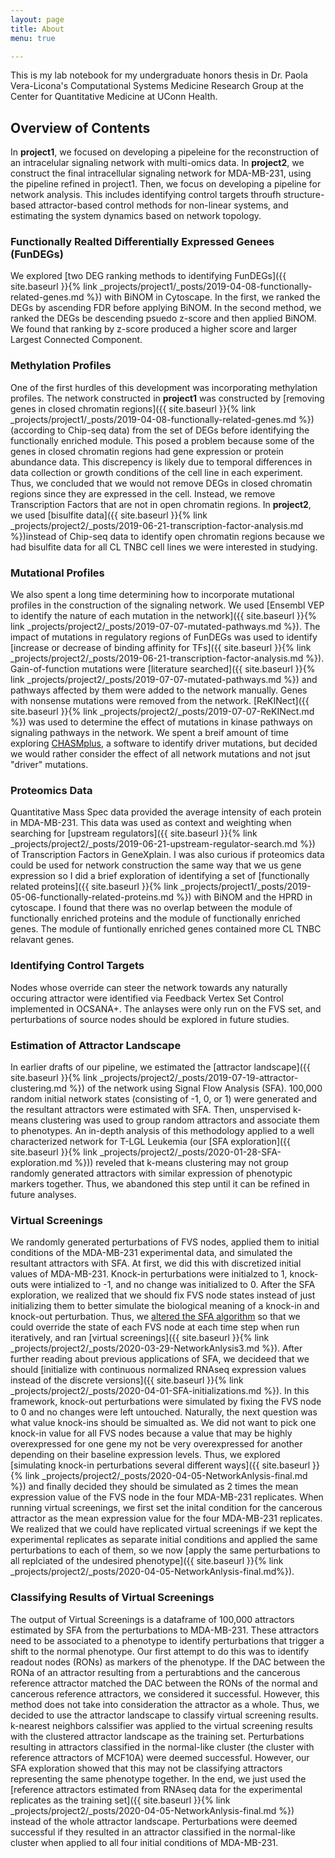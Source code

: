 ```yaml
---
layout: page
title: About
menu: true

---
```

This is my lab notebook for my undergraduate honors thesis in Dr. Paola Vera-Licona's Computational Systems Medicine Research Group at the Center for Quantitative Medicine at UConn Health.

## Overview of Contents

In **project1**, we focused on developing a pipeleine for the reconstruction of an intracelular signaling network with multi-omics data. In **project2**, we construct the final intracellular signaling network for MDA-MB-231, using the pipeline refined in project1. Then, we focus on developing a pipeline for network analysis. This includes identifying control targets throufh structure-based attractor-based control methods for non-linear systems, and estimating the system dynamics based on network topology.

### Functionally Realted Differentially Expressed Genees (FunDEGs)
We explored [two DEG ranking methods to identifying FunDEGs]({{ site.baseurl }}{% link _projects/project1/_posts/2019-04-08-functionally-related-genes.md %}) with BiNOM in Cytoscape. In the first, we ranked the DEGs by ascending FDR before applying BiNOM. In the second method, we ranked the DEGs be descending psuedo z-score and then applied BiNOM. We found that ranking by z-score produced a higher score and larger Largest Connected Component.

### Methylation Profiles
One of the first hurdles of this development was incorporating methylation profiles. The network constructed in **project1** was constructed by [removing genes in closed chromatin regions]({{ site.baseurl }}{% link _projects/project1/_posts/2019-04-08-functionally-related-genes.md %}) (according to Chip-seq data) from the set of DEGs before identifying the functionally enriched module. This posed a problem because some of the genes in closed chromatin regions had gene expression or protein abundance data. This discrepency is likely due to temporal differences in data collection or growth conditions of the cell line in each experiment. Thus, we concluded that we would not remove DEGs in closed chromatin regions since they are expressed in the cell. Instead, we remove Transcription Factors that are not in open chromatin regions. In **project2**, we used [bisulfite data]({{ site.baseurl }}{% link _projects/project2/_posts/2019-06-21-transcription-factor-analysis.md %})instead of Chip-seq data to identify open chromatin regions because we had bisulfite data for all CL TNBC cell lines we were interested in studying.

### Mutational Profiles
We also spent a long time determining how to incorporate mutational profiles in the construction of the signaling network. We used [Ensembl VEP to identify the nature of each mutation in the network]({{ site.baseurl }}{% link _projects/project2/_posts/2019-07-07-mutated-pathways.md %}). The impact of mutations in regulatory regions of FunDEGs was used to identify [increase or decrease of binding affinity for TFs]({{ site.baseurl }}{% link _projects/project2/_posts/2019-06-21-transcription-factor-analysis.md %}). Gain-of-function mutations were [literature searched]({{ site.baseurl }}{% link _projects/project2/_posts/2019-07-07-mutated-pathways.md %}) and pathways affected by them were added to the network manually. Genes with nonsense mutations were removed from the network. [ReKINect]({{ site.baseurl }}{% link _projects/project2/_posts/2019-07-07-ReKINect.md %}) was used to determine the effect of mutations in kinase pathways on signaling pathways in the network. We spent a breif amount of time exploring [CHASMplus](https://www.cell.com/cell-systems/pdf/S2405-4712(19)30154-1.pdf), a software to identify driver mutations, but decided we would rather consider the effect of all network mutations and not jsut "driver" mutations.

### Proteomics Data
Quantitative Mass Spec data provided the average intensity of each protein in MDA-MB-231. This data was used as context and weighting when searching for [upstream regulators]({{ site.baseurl }}{% link _projects/project2/_posts/2019-06-21-upstream-regulator-search.md %}) of Transcription Factors in GeneXplain. I was also curious if proteomics data could be used for network construction the same way that we us gene expression so I did a brief exploration of identifying a set of [functionally related proteins]({{ site.baseurl }}{% link _projects/project1/_posts/2019-05-06-functionally-related-proteins.md %}) with BiNOM and the HPRD in cytoscape. I found that there was no overlap between the module of functionally enriched proteins and the module of functionally enriched genes. The module of funtionally enriched genes contained more CL TNBC relavant genes.

### Identifying Control Targets
Nodes whose override can steer the network towards any naturally occuring attractor were identified via Feedback Vertex Set Control implemented in OCSANA+. The anlayses were only run on the FVS set, and perturbations of source nodes should be explored in future studies.

### Estimation of Attractor Landscape
In earlier drafts of our pipeline, we estimated the [attractor landscape]({{ site.baseurl }}{% link _projects/project2/_posts/2019-07-19-attractor-clustering.md %}) of the network using Signal Flow Analysis (SFA). 100,000 random initial network states (consisting of -1, 0, or 1) were generated and the resultant attractors were estimated with SFA. Then, unspervised k-means clustering was used to group random attractors and associate them to phenotypes. An in-depth analysis of this methodology applied to a well characterized network for T-LGL Leukemia (our [SFA exploration]({{ site.baseurl }}{% link _projects/project2/_posts/2020-01-28-SFA-exploration.md %})) reveled that k-means clustering may not group randomly generated attractors with similar expression of phenotypic markers together. Thus, we abandoned this step until it can be refined in future analyses.

### Virtual Screenings
We randomly generated perturbations of FVS nodes, applied them to initial conditions of the MDA-MB-231 experimental data, and simulated the resultant attractors with SFA. At first, we did this with discretized initial values of MDA-MB-231. Knock-in perturbations were initialzed to 1, knock-outs were intialized to -1, and no change was initialized to 0. After the SFA exploration, we realized that we should fix FVS node states instead of just initializing them to better simulate the biological meaning of a knock-in and knock-out perturbation. Thus, we [altered the SFA algorithm](https://github.com/MadeleineGastonguay/gastonguay_compsysmed_labnotebook/tree/dev/_projects/project2/sfa-0.0.1-py3.6.egg) so that we could override the state of each FVS node at each time step when run iteratively, and ran [virtual screenings]({{ site.baseurl }}{% link _projects/project2/_posts/2020-03-29-NetworkAnlysis3.md %}). After further reading about previous applications of SFA, we decideed that we should [initialize with continuous normalized RNAseq expression values instead of the discrete versions]({{ site.baseurl }}{% link _projects/project2/_posts/2020-04-01-SFA-initializations.md %}). In this framework, knock-out perturbations were simulated by fixing the FVS node to 0 and no changes were left untouched. Naturally, the next question was what value knock-ins should be simualted as. We did not want to pick one knock-in value for all FVS nodes because a value that may be highly overexpressed for one gene my not be very overexpressed for another depending on their baseline expression levels. Thus, we explored [simulating knock-in perturbations several different ways]({{ site.baseurl }}{% link _projects/project2/_posts/2020-04-05-NetworkAnlysis-final.md %}) and finally decided they should be simulated as 2 times the mean expression value of the FVS node in the four MDA-MB-231 replicates. When running virtual screenings, we first set the inital condition for the cancerous attractor as the mean expression value for the four MDA-MB-231 replicates. We realized that we could have replicated virtual screenings if we kept the experimental replicates as separate initial conditions and applied the same perturbations to each of them, so we now [apply the same perturbations to all replciated of the undesired phenotype]({{ site.baseurl }}{% link _projects/project2/_posts/2020-04-05-NetworkAnlysis-final.md%}).

### Classifying Results of Virtual Screenings
The output of Virtual Screenings is a dataframe of 100,000 attractors estimated by SFA from the perturbations to MDA-MB-231. These attractors need to be associated to a phenotype to identify perturbations that trigger a shift to the normal phenotype. Our first attempt to do this was to identify readout nodes (RONs) as markers of the phenotype. If the DAC between the RONa of an attractor resulting from a perturabtions and the cancerous reference attractor matched the DAC between the RONs of the normal and cancerous reference attractors, we considered it successful. However, this method does not take into consideration the attractor as a whole. Thus, we decided to use the attractor landscape to classify virtual screening results. k-nearest neighbors calssifier was applied to the virtual screening results with the clustered attractor landscape as the training set. Perturbations resulting in attractors classified in the normal-like cluster (the cluster with reference attractors of MCF10A) were deemed successful. However, our SFA exploration showed that this may not be classifying attractors representing the same phenotype together. In the end, we just used the [reference attractors estimated from RNAseq data for the experimental replicates as the training set]({{ site.baseurl }}{% link _projects/project2/_posts/2020-04-05-NetworkAnlysis-final.md %}) instead of the whole attractor landscape. Perturbations were deemed successful if they resulted in an attractor classified in the normal-like cluster when applied to all four initial conditions of MDA-MB-231.
